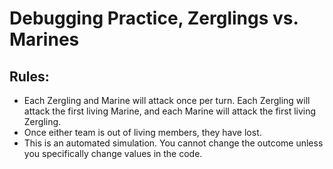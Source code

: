 # Debugging Practice, Zerglings vs. Marines
## Rules:
- Each Zergling and Marine will attack once per turn. Each Zergling will attack the first living Marine, and each Marine will attack the first living Zergling.
- Once either team is out of living members, they have lost.
- This is an automated simulation. You cannot change the outcome unless you specifically change values in the code.
